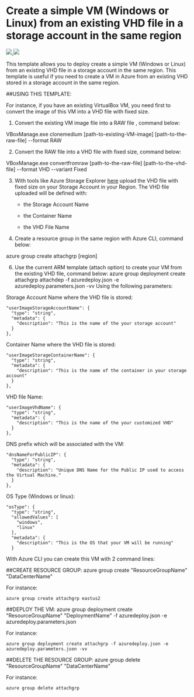 # Create a simple VM (Windows or Linux) from an existing VHD file in a storage account in the same region

<a href="https://portal.azure.com/#create/Microsoft.Template/uri/https%3A%2F%2Fraw.githubusercontent.com%2Fflecoqui%2Fazure%2Fmaster%2Fazure-quickstart-templates%2F101-vm-attach%2Fazuredeploy.json" target="_blank">
    <img src="http://azuredeploy.net/deploybutton.png"/>
</a>
<a href="http://armviz.io/#/?load=https%3A%2F%2Fraw.githubusercontent.com%2Fflecoqui%2Fazure%2Fmaster%2Fazure-quickstart-templates%2F101-vm-attach%2Fazuredeploy.json" target="_blank">
    <img src="http://armviz.io/visualizebutton.png"/>
</a>


This template allows you to deploy create a simple VM (Windows or Linux) from an existing VHD file in a storage account in the same region.
This template is useful if you need to create a VM in Azure from an existing VHD stored in a storage account in the same region.

##USING THIS TEMPLATE:

For instance, if you have an existing VirtualBox VM, you need first to convert the image of this VM into a VHD file with fixed size.
 
1. Convert the existing VM image file into a RAW file , command below:</p>

 VBoxManage.exe clonemedium [path-to-existing-VM-image] [path-to-the-raw-file] --format RAW 

2. Convert the RAW file into a VHD file with fixed size, command below:</p>
 
 VBoxManage.exe convertfromraw  [path-to-the-raw-file] [path-to-the-vhd-file] --format VHD --variant Fixed 

3. With tools like Azure Storage Explorer [here](http://storageexplorer.com/) upload the VHD file with fixed size on your Storage Account in your Region. The VHD file uploaded will be defined with:</p>
	- the Storage Account Name</p>
	- the Container Name</p>
	- the VHD File Name</p>
4. Create a resource group in the same region with Azure CLI, command below:</p>

azure group create attachgrp [region]

6. Use the current ARM template (attach option) to create your VM from the existing VHD file, command below:
azure group deployment create attachgrp attachdep -f azuredeploy.json -e azuredeploy.parameters.json  -vv 
Using the following parameters:

Storage Account Name where the VHD file is stored:

    "userImageStorageAccountName": {
      "type": "string",
      "metadata": {
        "description": "This is the name of the your storage account"
      }
    },

Container Name where the VHD file is stored:

    "userImageStorageContainerName": {
      "type": "string",
      "metadata": {
        "description": "This is the name of the container in your storage account"
      }
    },

VHD file Name:

    "userImageVhdName": {
      "type": "string",
      "metadata": {
        "description": "This is the name of the your customized VHD"
      }
    },

DNS prefix which will be associated with the VM:

    "dnsNameForPublicIP": {
      "type": "string",
      "metadata": {
        "description": "Unique DNS Name for the Public IP used to access the Virtual Machine."
      }
    },

OS Type (Windows or linux):

    "osType": {
      "type": "string",
      "allowedValues": [
        "windows",
        "linux"
      ],
      "metadata": {
        "description": "This is the OS that your VM will be running"
      }


With Azure CLI you can create this VM with 2 command lines:

##CREATE RESOURCE GROUP:
azure group create "ResourceGroupName" "DataCenterName"

For instance:

    azure group create attachgrp eastus2

##DEPLOY THE VM:
azure group deployment create "ResourceGroupName" "DeploymentName"  -f azuredeploy.json -e azuredeploy.parameters.json

For instance:

    azure group deployment create attachgrp -f azuredeploy.json -e azuredeploy.parameters.json -vv

##DELETE THE RESOURCE GROUP:
azure group delete "ResourceGroupName" "DataCenterName"

For instance:

    azure group delete attachgrp

